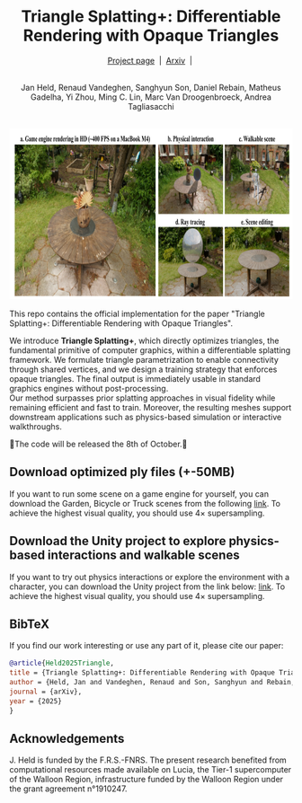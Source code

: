 <h1 align="center">Triangle Splatting+: Differentiable Rendering with Opaque Triangles</h1>

<div align="center">
  <a href="https://trianglesplatting2.github.io/trianglesplatting2/">Project page</a> &nbsp;|&nbsp;
  <a href="https://arxiv.org/abs/2509.25122">Arxiv</a> &nbsp;|&nbsp; 
</div>
<br>

<p align="center">
  Jan Held, Renaud Vandeghen, Sanghyun Son, Daniel Rebain, Matheus Gadelha, Yi Zhou, Ming C. Lin, Marc Van Droogenbroeck, Andrea Tagliasacchi
</p>

<br>

<div align="center">
  <img src="assets/teaser.png" width="800" height="304" alt="Abstract Image">
</div>

This repo contains the official implementation for the paper "Triangle Splatting+: Differentiable Rendering with Opaque Triangles". 

We introduce **Triangle Splatting+**, which directly optimizes triangles, the fundamental primitive of computer graphics, within a differentiable splatting framework. We formulate triangle parametrization to enable connectivity through shared vertices, and we design a training strategy that enforces opaque triangles. The final output is immediately usable in standard graphics engines without post-processing.  
Our method surpasses prior splatting approaches in visual fidelity while remaining efficient and fast to train. Moreover, the resulting meshes support downstream applications such as physics-based simulation or interactive walkthroughs. 

🔔The code will be released the 8th of October.🔔

## Download optimized ply files (+-50MB)

If you want to run some scene on a game engine for yourself, you can download the Garden, Bicycle or Truck scenes from the following <a href="https://drive.google.com/drive/folders/1HMddW9_OMG2UCBWoJmspkoXBplf2PH5x">link</a>. To achieve the highest visual quality, you should use 4× supersampling.


## Download the Unity project to explore physics-based interactions and walkable scenes

If you want to try out physics interactions or explore the environment with a character, you can download the Unity project from the link below: <a href="https://drive.google.com/drive/folders/1XzCqfYbsB7Ff9HI6B90AtWM-9VKTsLel">link</a>. To achieve the highest visual quality, you should use 4× supersampling.

## BibTeX
If you find our work interesting or use any part of it, please cite our paper:
```bibtex
@article{Held2025Triangle,
title = {Triangle Splatting+: Differentiable Rendering with Opaque Triangles},
author = {Held, Jan and Vandeghen, Renaud and Son, Sanghyun and Rebain, Daniel and Gadelha, Matheus and Zhou, Yi and Lin, Ming C. and Van Droogenbroeck, Marc and Tagliasacchi, Andrea},
journal = {arXiv},
year = {2025}
}
```

## Acknowledgements
J. Held is funded by the F.R.S.-FNRS. The present research benefited from computational resources made available on Lucia, the Tier-1 supercomputer of the Walloon Region, infrastructure funded by the Walloon Region under the grant agreement n°1910247.

